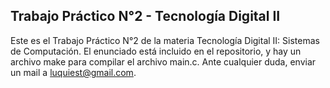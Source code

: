 ## Trabajo Práctico N°2 - Tecnología Digital II
Este es el Trabajo Práctico N°2 de la materia Tecnología Digital II: Sistemas de Computación. El enunciado está incluido en el repositorio, y hay un archivo make para compilar el archivo main.c.
Ante cualquier duda, enviar un mail a luquiest@gmail.com.


